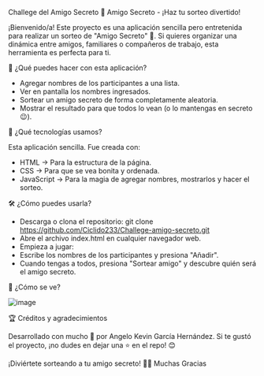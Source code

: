   Challege del Amigo Secreto
🎁 Amigo Secreto - ¡Haz tu sorteo divertido!

¡Bienvenido/a! Este proyecto es una aplicación sencilla pero entretenida para realizar un sorteo de "Amigo Secreto" 🎉. Si quieres organizar una dinámica entre amigos, familiares o compañeros de trabajo, esta herramienta es perfecta para ti.

🌟 ¿Qué puedes hacer con esta aplicación?

- Agregar nombres de los participantes a una lista.
- Ver en pantalla los nombres ingresados.
- Sortear un amigo secreto de forma completamente aleatoria.
- Mostrar el resultado para que todos lo vean (o lo mantengas en secreto 😉).

🚀 ¿Qué tecnologías usamos?

Esta aplicación sencilla. Fue creada con:

- HTML → Para la estructura de la página.
- CSS → Para que se vea bonita y ordenada.
- JavaScript → Para la magia de agregar nombres, mostrarlos y hacer el sorteo.

🛠️ ¿Cómo puedes usarla?

- Descarga o clona el repositorio:
git clone https://github.com/Ciclido233/Challege-amigo-secreto.git
- Abre el archivo index.html en cualquier navegador web.
- Empieza a jugar:
- Escribe los nombres de los participantes y presiona "Añadir".
- Cuando tengas a todos, presiona "Sortear amigo" y descubre quién será el amigo secreto.

📸 ¿Cómo se ve?

![image](https://github.com/user-attachments/assets/818ffd50-8498-4222-a37e-04d5fd086fee)

🏆 Créditos y agradecimientos

Desarrollado con mucho 💙 por Angelo Kevin García Hernández. Si te gustó el proyecto, ¡no dudes en dejar una ⭐ en el repo! 😊

¡Diviértete sorteando a tu amigo secreto! 🎁✨ Muchas Gracias
